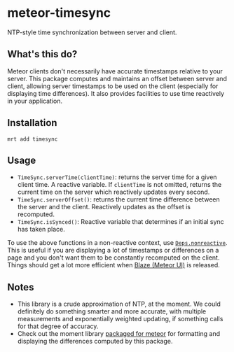 meteor-timesync
===============

NTP-style time synchronization between server and client.

## What's this do?

Meteor clients don't necessarily have accurate timestamps relative to your server. This package computes and maintains an offset between server and client, allowing server timestamps to be used on the client (especially for displaying time differences). It also provides facilities to use time reactively in your application.

## Installation

```
mrt add timesync
```

## Usage

- `TimeSync.serverTime(clientTime)`: returns the server time for a given client time. A reactive variable. If `clientTime` is not omitted, returns the current time on the server which reactively updates every second.
- `TimeSync.serverOffset()`: returns the current time difference between the server and the client. Reactively updates as the offset is recomputed.
- `TimeSync.isSynced()`: Reactive variable that determines if an initial sync has taken place.

To use the above functions in a non-reactive context, use [`Deps.nonreactive`](http://docs.meteor.com/#deps_nonreactive). This is useful if you are displaying a lot of timestamps or differences on a page and you don't want them to be constantly recomputed on the client. Things should get a lot more efficient when [Blaze (Meteor UI)](https://groups.google.com/forum/#!topic/meteor-talk/fFPWxgNVFE4) is released.

## Notes

- This library is a crude approximation of NTP, at the moment. We could definitely do something smarter and more accurate, with multiple measurements and exponentially weighted updating, if something calls for that degree of accuracy.
- Check out the moment library [packaged for meteor](https://github.com/acreeger/meteor-moment) for formatting and displaying the differences computed by this package.
